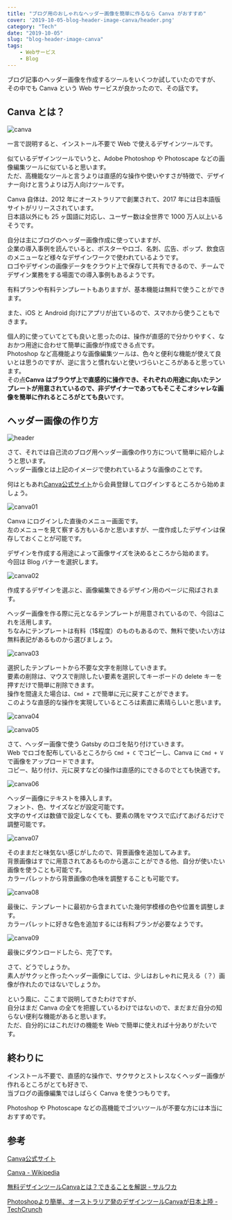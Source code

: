 ```yaml
---
title: "ブログ用のおしゃれなヘッダー画像を簡単に作るなら Canva がおすすめ"
cover: '2019-10-05-blog-header-image-canva/header.png'
category: "Tech"
date: "2019-10-05"
slug: "blog-header-image-canva"
tags:
    - Webサービス
    - Blog
---
```


ブログ記事のヘッダー画像を作成するツールをいくつか試していたのですが、  
その中でも Canva という Web サービスが良かったので、その話です。

## Canva とは？

![canva](./canva.png)

一言で説明すると、インストール不要で Web で使えるデザインツールです。

似ているデザインツールでいうと、Adobe Photoshop や Photoscape などの画像編集ツールに似ていると思います。  
ただ、高機能なツールと言うよりは直感的な操作や使いやすさが特徴で、デザイナー向けと言うよりは万人向けツールです。

Canva 自体は、2012 年にオーストラリアで創業されて、2017 年には日本語版サイトがリリースされています。  
日本語以外にも 25 ヶ国語に対応し、ユーザー数は全世界で 1000 万人以上いるそうです。

自分は主にブログのヘッダー画像作成に使っていますが、  
企業の導入事例を読んでいると、ポスターやロゴ、名刺、広告、ポップ、飲食店のメニューなど様々なデザインワークで使われているようです。  
ロゴやデザインの画像データをクラウド上で保存して共有できるので、チームでデザイン業務をする場面での導入事例もあるようです。

有料プランや有料テンプレートもありますが、基本機能は無料で使うことができます。

また、iOS と Android 向けにアプリが出ているので、スマホから使うこともできます。

個人的に使っていてとても良いと思ったのは、操作が直感的で分かりやすく、なおかつ用途に合わせて簡単に画像が作成できる点です。  
Photoshop など高機能よりな画像編集ツールは、色々と便利な機能が使えて良いとは思うのですが、逆に言うと慣れないと使いづらいところがあると思っています。  
その点**Canva はブラウザ上で直感的に操作でき、それぞれの用途に向いたテンプレートが用意されているので、非デザイナーであってもそこそこオシャレな画像を簡単に作れるところがとても良い**です。

## ヘッダー画像の作り方

![header](./image-header.png)

さて、それでは自己流のブログ用ヘッダー画像の作り方について簡単に紹介しようと思います。  
ヘッダー画像とは上記のイメージで使われているような画像のことです。

何はともあれ[Canva公式サイト](https://www.canva.com)から会員登録してログインするところから始めましょう。

![canva01](./canva-01.png)

Canva にログインした直後のメニュー画面です。  
左のメニューを見て察する方もいるかと思いますが、一度作成したデザインは保存しておくことが可能です。

デザインを作成する用途によって画像サイズを決めるところから始めます。  
今回は Blog バナーを選択します。

![canva02](./canva-02.png)

作成するデザインを選ぶと、画像編集できるデザイン用のページに飛ばされます。

ヘッダー画像を作る際に元となるテンプレートが用意されているので、今回はこれを活用します。  
ちなみにテンプレートは有料（1$程度）のものもあるので、無料で使いたい方は無料表記があるものから選びましょう。

![canva03](./canva-03.png)

選択したテンプレートから不要な文字を削除していきます。  
要素の削除は、マウスで削除したい要素を選択してキーボードの delete キーを押すだけで簡単に削除できます。  
操作を間違えた場合は、`Cmd + Z`で簡単に元に戻すことができます。  
このような直感的な操作を実現しているところは素直に素晴らしいと思います。

![canva04](./canva-04.png)

![canva05](./canva-05.png)

さて、ヘッダー画像で使う Gatsby のロゴを貼り付けていきます。  
Web でロゴを配布しているところから `Cmd + C` でコピーし、Canva に `Cmd + V` で画像をアップロードできます。  
コピー、貼り付け、元に戻すなどの操作は直感的にできるのでとても快適です。

![canva06](./canva-06.png)

ヘッダー画像にテキストを挿入します。  
フォント、色、サイズなどが設定可能です。  
文字のサイズは数値で設定しなくても、要素の隅をマウスで広げてあげるだけで調整可能です。

![canva07](./canva-07.png)

そのままだと味気ない感じがしたので、背景画像を追加してみます。  
背景画像はすでに用意されてあるものから選ぶことができる他、自分が使いたい画像を使うことも可能です。  
カラーパレットから背景画像の色味を調整することも可能です。

![canva08](./canva-08.png)

最後に、テンプレートに最初から含まれていた幾何学模様の色や位置を調整します。  
カラーパレットに好きな色を追加するには有料プランが必要なようです。

![canva09](./canva-09.png)

最後にダウンロードしたら、完了です。

さて、どうでしょうか。  
素人がサクッと作ったヘッダー画像にしては、少しはおしゃれに見える（？）画像が作れたのではないでしょうか。

という風に、ここまで説明してきたわけですが、  
自分はまだ Canva の全てを把握しているわけではないので、まだまだ自分の知らない便利な機能があると思います。  
ただ、自分的にはこれだけの機能を Web で簡単に使えれば十分ありがたいです。

## 終わりに

インストール不要で、直感的な操作で、サクサクとストレスなくヘッダー画像が作れるところがとても好きで、  
当ブログの画像編集ではしばらく Canva を使うつもりです。

Photoshop や Photoscape などの高機能でゴツいツールが不要な方には本当におすすめです。

## 参考

[Canva公式サイト](https://www.canva.com)

[Canva - Wikipedia](https://en.wikipedia.org/wiki/Canva)

[無料デザインツールCanvaとは？できることを解説 - サルワカ](https://saruwakakun.com/design/canva/whats)

[Photoshopより簡単、オーストラリア発のデザインツールCanvaが日本上陸 - TechCrunch](https://jp.techcrunch.com/2017/05/24/canva-japan-launch/)
